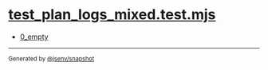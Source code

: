 # [test_plan_logs_mixed.test.mjs](../test_plan_logs_mixed.test.mjs)


- [0_empty](0_empty/0_empty.md)

---

<sub>
  Generated by <a href="https://github.com/jsenv/core/tree/main/packages/tooling/snapshot">@jsenv/snapshot</a>
</sub>
